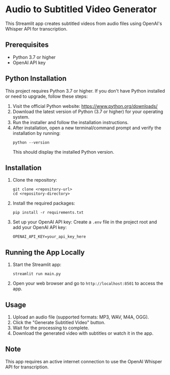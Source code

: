 # Audio to Subtitled Video Generator

This Streamlit app creates subtitled videos from audio files using OpenAI's Whisper API for transcription.

## Prerequisites

- Python 3.7 or higher
- OpenAI API key

## Python Installation

This project requires Python 3.7 or higher. If you don't have Python installed or need to upgrade, follow these steps:

1. Visit the official Python website: https://www.python.org/downloads/
2. Download the latest version of Python (3.7 or higher) for your operating system.
3. Run the installer and follow the installation instructions.
4. After installation, open a new terminal/command prompt and verify the installation by running:
   ```
   python --version
   ```
   This should display the installed Python version.

## Installation

1. Clone the repository:
   ```
   git clone <repository-url>
   cd <repository-directory>
   ```

2. Install the required packages:
   ```
   pip install -r requirements.txt
   ```

3. Set up your OpenAI API key:
   Create a `.env` file in the project root and add your OpenAI API key:
   ```
   OPENAI_API_KEY=your_api_key_here
   ```

## Running the App Locally

1. Start the Streamlit app:
   ```
   streamlit run main.py
   ```

2. Open your web browser and go to `http://localhost:8501` to access the app.

## Usage

1. Upload an audio file (supported formats: MP3, WAV, M4A, OGG).
2. Click the "Generate Subtitled Video" button.
3. Wait for the processing to complete.
4. Download the generated video with subtitles or watch it in the app.

## Note

This app requires an active internet connection to use the OpenAI Whisper API for transcription.
